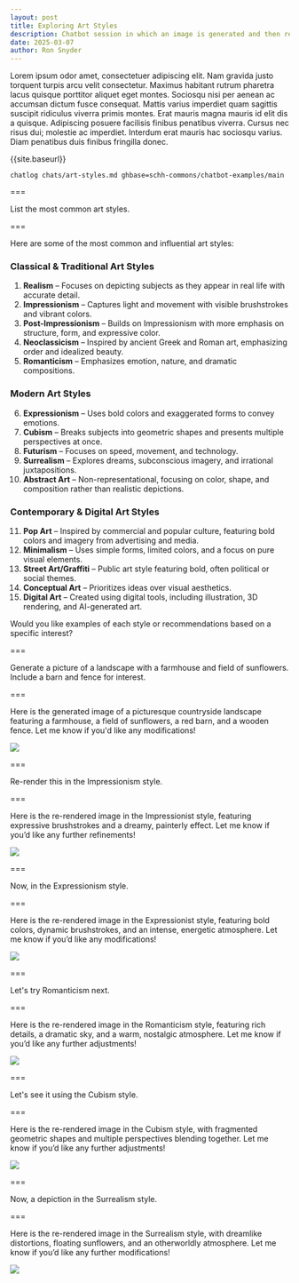 ```yaml
---
layout: post
title: Exploring Art Styles
description: Chatbot session in which an image is generated and then re-rendered in a variety of artistic styles.
date: 2025-03-07
author: Ron Snyder
---
```


Lorem ipsum odor amet, consectetuer adipiscing elit. Nam gravida justo torquent turpis arcu velit consectetur. Maximus habitant rutrum pharetra lacus quisque porttitor aliquet eget montes. Sociosqu nisi per aenean ac accumsan dictum fusce consequat. Mattis varius imperdiet quam sagittis suscipit ridiculus viverra primis montes. Erat mauris magna mauris id elit dis a quisque. Adipiscing posuere facilisis finibus penatibus viverra. Cursus nec risus dui; molestie ac imperdiet. Interdum erat mauris hac sociosqu varius. Diam penatibus duis finibus fringilla donec.

{{site.baseurl}}

`chatlog chats/art-styles.md ghbase=schh-commons/chatbot-examples/main`

===

List the most common art styles.

===

Here are some of the most common and influential art styles:

### **Classical & Traditional Art Styles**
1. **Realism** – Focuses on depicting subjects as they appear in real life with accurate detail.
2. **Impressionism** – Captures light and movement with visible brushstrokes and vibrant colors.
3. **Post-Impressionism** – Builds on Impressionism with more emphasis on structure, form, and expressive color.
4. **Neoclassicism** – Inspired by ancient Greek and Roman art, emphasizing order and idealized beauty.
5. **Romanticism** – Emphasizes emotion, nature, and dramatic compositions.

### **Modern Art Styles**
6. **Expressionism** – Uses bold colors and exaggerated forms to convey emotions.
7. **Cubism** – Breaks subjects into geometric shapes and presents multiple perspectives at once.
8. **Futurism** – Focuses on speed, movement, and technology.
9. **Surrealism** – Explores dreams, subconscious imagery, and irrational juxtapositions.
10. **Abstract Art** – Non-representational, focusing on color, shape, and composition rather than realistic depictions.

### **Contemporary & Digital Art Styles**
11. **Pop Art** – Inspired by commercial and popular culture, featuring bold colors and imagery from advertising and media.
12. **Minimalism** – Uses simple forms, limited colors, and a focus on pure visual elements.
13. **Street Art/Graffiti** – Public art style featuring bold, often political or social themes.
14. **Conceptual Art** – Prioritizes ideas over visual aesthetics.
15. **Digital Art** – Created using digital tools, including illustration, 3D rendering, and AI-generated art.

Would you like examples of each style or recommendations based on a specific interest?

===

Generate a picture of a landscape with a farmhouse and field of sunflowers.  Include a barn and fence for interest.

===

Here is the generated image of a picturesque countryside landscape featuring a farmhouse, a field of sunflowers, a red barn, and a wooden fence. Let me know if you'd like any modifications!

![](chats/photos/farmhouse-landscape.jpg)

=== 

Re-render this in the Impressionism style.

===

Here is the re-rendered image in the Impressionist style, featuring expressive brushstrokes and a dreamy, painterly effect. Let me know if you’d like any further refinements!

![](chats/photos/farmhouse-landscape-impressionism.jpg)

===

Now, in the Expressionism style.

===

Here is the re-rendered image in the Expressionist style, featuring bold colors, dynamic brushstrokes, and an intense, energetic atmosphere. Let me know if you’d like any modifications!

![](chats/photos/farmhouse-landscape-expressionism.jpg)

===

Let's try Romanticism next.

===

Here is the re-rendered image in the Romanticism style, featuring rich details, a dramatic sky, and a warm, nostalgic atmosphere. Let me know if you’d like any further adjustments!

![](chats/photos/farmhouse-landscape-romanticism.jpg)

===

Let's see it using the Cubism style.

===

Here is the re-rendered image in the Cubism style, with fragmented geometric shapes and multiple perspectives blending together. Let me know if you’d like any further adjustments!

![](chats/photos/farmhouse-landscape-cubism.jpg)

===

Now, a depiction in the Surrealism style.

===

Here is the re-rendered image in the Surrealism style, with dreamlike distortions, floating sunflowers, and an otherworldly atmosphere. Let me know if you’d like any further modifications!

![](chats/photos/farmhouse-landscape-surrealism.jpg)

